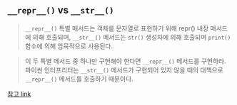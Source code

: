 

## `__repr__()` vs `__str__()`
>`__repr__()` 특별 매서드는 객체를 문자열로 표현하기 위해 repr() 내장 메서드에 의해 호출되며, `__str__()` 메서드는 `str()` 생성자에 의해 호출되며 `print()` 함수에 의해 암묵적으로 사용된다. 

> 이 두 특별 메서드 중 하나만 구현해야 한다면 `__repr__()` 메서드를 구현하라. 파이썬 인터프리터는 `__str__()` 메서드가 구현되어 있지 않을 때의 대책으로 `__repr__()` 메서드를 호출하기 때문이다.

[참고 link](http://bit.ly/1Vm7j1N)
